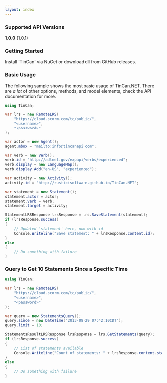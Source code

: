 ```yaml
---
layout: index
---
```


### Supported API Versions

**1.0.0** (1.0.1)

### Getting Started

Install 'TinCan' via NuGet or download dll from GitHub releases.

### Basic Usage

The following sample shows the most basic usage of TinCan.NET. There are *a lot* of other options, methods, and model elements, check the API documentation for more.

```csharp
using TinCan;

var lrs = new RemoteLRS(
    "https://cloud.scorm.com/tc/public/",
    "<username>",
    "<password>"
);

var actor = new Agent();
agent.mbox = "mailto:info@tincanapi.com";

var verb = new Verb();
verb.id = "http://adlnet.gov/expapi/verbs/experienced";
verb.display = new LanguageMap();
verb.display.Add("en-US", "experienced");

var activity = new Activity();
activity.id = "http://rusticisoftware.github.io/TinCan.NET";

var statement = new Statement();
statement.actor = actor;
statement.verb = verb;
statement.target = activity;

StatementLRSResponse lrsResponse = lrs.SaveStatement(statement);
if (lrsResponse.success)
{
    // Updated 'statement' here, now with id
    Console.Writeline("Save statement: " + lrsResponse.content.id);
}
else
{
    // Do something with failure
}
```

### Query to Get 10 Statements Since a Specific Time

```csharp
using TinCan;

var lrs = new RemoteLRS(
    "https://cloud.scorm.com/tc/public/",
    "<username>",
    "<password>"
);

var query = new StatementsQuery();
query.since = new DateTime("2013-08-29 07:42:10CDT");
query.limit = 10;

StatementsResultLRSResponse lrsResponse = lrs.GetStatements(query);
if (lrsResponse.success)
{
    // List of statements available
    Console.Writeline("Count of statements: " + lrsResponse.content.statements.Count);
}
else
{
    // Do something with failure
}
```
